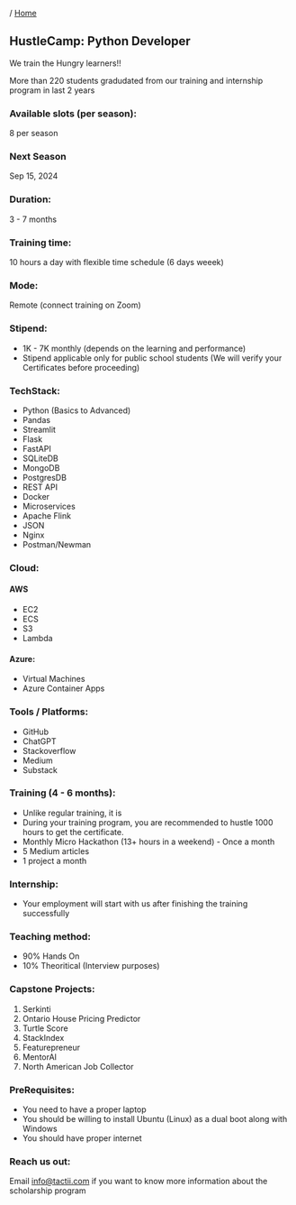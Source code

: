 / [Home](index.md)

## HustleCamp: Python Developer

We train the Hungry learners!!

More than 220 students gradudated from our training and internship program in last 2 years

### Available slots (per season):
8 per season

### Next Season
Sep 15, 2024

### Duration:
3 - 7 months

### Training time:
10 hours a day with flexible time schedule (6 days weeek)


### Mode:
Remote (connect training on Zoom)

### Stipend:
- 1K - 7K monthly (depends on the learning and performance)
- Stipend applicable only for public school students (We will verify your Certificates before proceeding)

### TechStack:
- Python (Basics to Advanced)
- Pandas
- Streamlit
- Flask
- FastAPI
- SQLiteDB
- MongoDB
- PostgresDB
- REST API
- Docker
- Microservices
- Apache Flink
- JSON
- Nginx
- Postman/Newman

### Cloud:
#### AWS
- EC2
- ECS
- S3
- Lambda

#### Azure:
- Virtual Machines
- Azure Container Apps


### Tools / Platforms:
- GitHub
- ChatGPT
- Stackoverflow
- Medium
- Substack


### Training (4 - 6 months):
- Unlike regular training, it is
- During your training program, you are recommended to hustle 1000 hours to get the certificate.
- Monthly Micro Hackathon (13+ hours in a weekend) - Once a month
- 5 Medium articles
- 1 project a month


### Internship:
- Your employment will start with us after finishing the training successfully


### Teaching method:
- 90% Hands On
- 10% Theoritical (Interview purposes)


### Capstone Projects:
1. Serkinti
2. Ontario House Pricing Predictor
3. Turtle Score
4. StackIndex
5. Featurepreneur
6. MentorAI
7. North American Job Collector

### PreRequisites:
- You need to have a proper laptop
- You should be willing to install Ubuntu (Linux) as a dual boot along with Windows
- You should have proper internet

### Reach us out:
Email info@tactii.com if you want to know more information about the scholarship program
